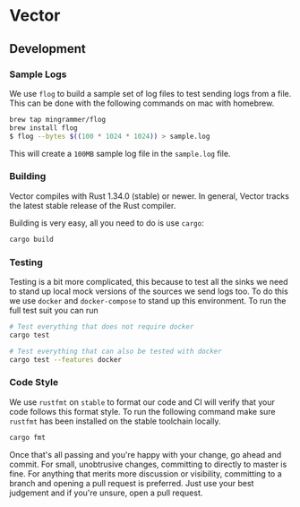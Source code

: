 # Vector

## Development

### Sample Logs

We use `flog` to build a sample set of log files to test sending logs from a file. This can
be done with the following commands on mac with homebrew.

``` bash
brew tap mingrammer/flog
brew install flog
$ flog --bytes $((100 * 1024 * 1024)) > sample.log
```

This will create a `100MB` sample log file in the `sample.log` file.

### Building

Vector compiles with Rust 1.34.0 (stable) or newer. In general, Vector tracks the latest stable release of the Rust compiler.

Building is very easy, all you need to do is use `cargo`:

``` bash
cargo build
```


### Testing

Testing is a bit more complicated, this because to test all the sinks we need to stand
up local mock versions of the sources we send logs too. To do this we use `docker` and 
`docker-compose` to stand up this environment. To run the full test suit you can run

```bash
# Test everything that does not require docker
cargo test

# Test everything that can also be tested with docker
cargo test --features docker
```

### Code Style

We use `rustfmt` on `stable` to format our code and CI will verify that your code follows
this format style. To run the following command make sure `rustfmt` has been installed on
the stable toolchain locally.

``` bash
cargo fmt
```

Once that's all passing and you're happy with your change, go ahead and commit.
For small, unobtrusive changes, committing to directly to master is fine. For
anything that merits more discussion or visibility, committing to a branch and
opening a pull request is preferred. Just use your best judgement and if you're
unsure, open a pull request.
